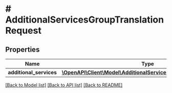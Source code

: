 # # AdditionalServicesGroupTranslationRequest

## Properties

Name | Type | Description | Notes
------------ | ------------- | ------------- | -------------
**additional_services** | [**\OpenAPI\Client\Model\AdditionalServicesGroupTranslationWrapper**](AdditionalServicesGroupTranslationWrapper.md) |  | [optional]

[[Back to Model list]](../../README.md#models) [[Back to API list]](../../README.md#endpoints) [[Back to README]](../../README.md)
